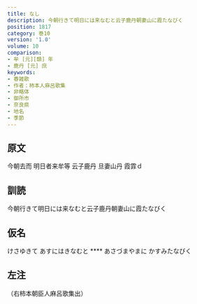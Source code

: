 ```yaml
---
title: なし
description: 今朝行きて明日には来なむと云子鹿丹朝妻山に霞たなびく
position: 1817
category: 巻10
version: '1.0'
volume: 10
comparison:
- 牟 [元][類] 年
- 鹿丹 [元] 庶
keywords:
- 春雑歌
- 作者：柿本人麻呂歌集
- 非略体
- 御所市
- 奈良県
- 地名
- 季節
---
```


## 原文

今朝去而 明日者来牟等 云子鹿丹 旦妻山丹 霞霏ｄ

## 訓読

今朝行きて明日には来なむと云子鹿丹朝妻山に霞たなびく

## 仮名

けさゆきて あすにはきなむと **** あさづまやまに かすみたなびく

## 左注

（右柿本朝臣人麻呂歌集出）
